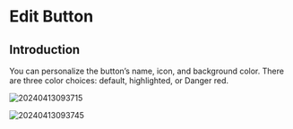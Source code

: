 # Edit Button

## Introduction

You can personalize the button’s name, icon, and background color. There are three color choices: default, highlighted, or Danger red.

![20240413093715](https://static-docs.nocobase.com/20240413093715.png)

![20240413093745](https://static-docs.nocobase.com/20240413093745.png)
